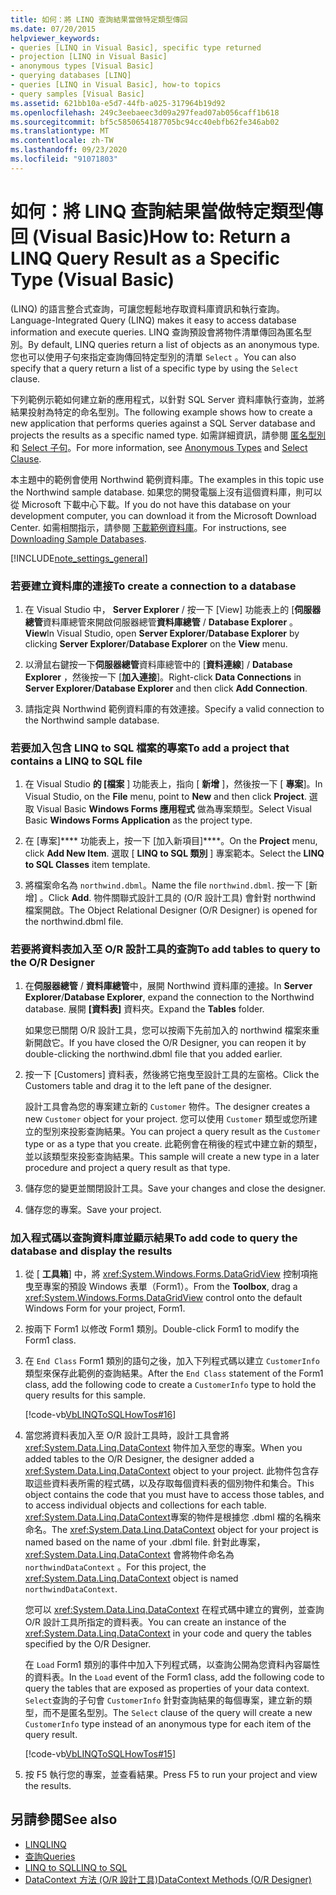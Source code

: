 ```yaml
---
title: 如何：將 LINQ 查詢結果當做特定類型傳回
ms.date: 07/20/2015
helpviewer_keywords:
- queries [LINQ in Visual Basic], specific type returned
- projection [LINQ in Visual Basic]
- anonymous types [Visual Basic]
- querying databases [LINQ]
- queries [LINQ in Visual Basic], how-to topics
- query samples [Visual Basic]
ms.assetid: 621bb10a-e5d7-44fb-a025-317964b19d92
ms.openlocfilehash: 249c3eebaeec3d09a297fead07ab056caff1b618
ms.sourcegitcommit: bf5c5850654187705bc94cc40ebfb62fe346ab02
ms.translationtype: MT
ms.contentlocale: zh-TW
ms.lasthandoff: 09/23/2020
ms.locfileid: "91071803"
---
```

# <a name="how-to-return-a-linq-query-result-as-a-specific-type-visual-basic"></a><span data-ttu-id="eed92-102">如何：將 LINQ 查詢結果當做特定類型傳回 (Visual Basic)</span><span class="sxs-lookup"><span data-stu-id="eed92-102">How to: Return a LINQ Query Result as a Specific Type (Visual Basic)</span></span>

<span data-ttu-id="eed92-103"> (LINQ) 的語言整合式查詢，可讓您輕鬆地存取資料庫資訊和執行查詢。</span><span class="sxs-lookup"><span data-stu-id="eed92-103">Language-Integrated Query (LINQ) makes it easy to access database information and execute queries.</span></span> <span data-ttu-id="eed92-104">LINQ 查詢預設會將物件清單傳回為匿名型別。</span><span class="sxs-lookup"><span data-stu-id="eed92-104">By default, LINQ queries return a list of objects as an anonymous type.</span></span> <span data-ttu-id="eed92-105">您也可以使用子句來指定查詢傳回特定型別的清單 `Select` 。</span><span class="sxs-lookup"><span data-stu-id="eed92-105">You can also specify that a query return a list of a specific type by using the `Select` clause.</span></span>  
  
 <span data-ttu-id="eed92-106">下列範例示範如何建立新的應用程式，以針對 SQL Server 資料庫執行查詢，並將結果投射為特定的命名型別。</span><span class="sxs-lookup"><span data-stu-id="eed92-106">The following example shows how to create a new application that performs queries against a SQL Server database and projects the results as a specific named type.</span></span> <span data-ttu-id="eed92-107">如需詳細資訊，請參閱 [匿名型別](../objects-and-classes/anonymous-types.md) 和 [Select 子句](../../../language-reference/queries/select-clause.md)。</span><span class="sxs-lookup"><span data-stu-id="eed92-107">For more information, see [Anonymous Types](../objects-and-classes/anonymous-types.md) and [Select Clause](../../../language-reference/queries/select-clause.md).</span></span>  
  
 <span data-ttu-id="eed92-108">本主題中的範例會使用 Northwind 範例資料庫。</span><span class="sxs-lookup"><span data-stu-id="eed92-108">The examples in this topic use the Northwind sample database.</span></span> <span data-ttu-id="eed92-109">如果您的開發電腦上沒有這個資料庫，則可以從 Microsoft 下載中心下載。</span><span class="sxs-lookup"><span data-stu-id="eed92-109">If you do not have this database on your development computer, you can download it from the Microsoft Download Center.</span></span> <span data-ttu-id="eed92-110">如需相關指示，請參閱 [下載範例資料庫](../../../../framework/data/adonet/sql/linq/downloading-sample-databases.md)。</span><span class="sxs-lookup"><span data-stu-id="eed92-110">For instructions, see [Downloading Sample Databases](../../../../framework/data/adonet/sql/linq/downloading-sample-databases.md).</span></span>  
  
[!INCLUDE[note_settings_general](~/includes/note-settings-general-md.md)]  
  
### <a name="to-create-a-connection-to-a-database"></a><span data-ttu-id="eed92-111">若要建立資料庫的連接</span><span class="sxs-lookup"><span data-stu-id="eed92-111">To create a connection to a database</span></span>  
  
1. <span data-ttu-id="eed92-112">在 Visual Studio 中， **Server Explorer** / 按一下 [View] 功能表上的 [**伺服器總管**資料庫總管來開啟伺服器總管**資料庫總管** / **Database Explorer** 。 **View**</span><span class="sxs-lookup"><span data-stu-id="eed92-112">In Visual Studio, open **Server Explorer**/**Database Explorer** by clicking **Server Explorer**/**Database Explorer** on the **View** menu.</span></span>  
  
2. <span data-ttu-id="eed92-113">以滑鼠右鍵按一下**伺服器總管**資料庫總管中的 [**資料連線**] / **Database Explorer** ，然後按一下 [**加入連接**]。</span><span class="sxs-lookup"><span data-stu-id="eed92-113">Right-click **Data Connections** in **Server Explorer**/**Database Explorer** and then click **Add Connection**.</span></span>  
  
3. <span data-ttu-id="eed92-114">請指定與 Northwind 範例資料庫的有效連接。</span><span class="sxs-lookup"><span data-stu-id="eed92-114">Specify a valid connection to the Northwind sample database.</span></span>  
  
### <a name="to-add-a-project-that-contains-a-linq-to-sql-file"></a><span data-ttu-id="eed92-115">若要加入包含 LINQ to SQL 檔案的專案</span><span class="sxs-lookup"><span data-stu-id="eed92-115">To add a project that contains a LINQ to SQL file</span></span>  
  
1. <span data-ttu-id="eed92-116">在 Visual Studio **的 [檔案** ] 功能表上，指向 [ **新增** ]，然後按一下 [ **專案**]。</span><span class="sxs-lookup"><span data-stu-id="eed92-116">In Visual Studio, on the **File** menu, point to **New** and then click **Project**.</span></span> <span data-ttu-id="eed92-117">選取 Visual Basic **Windows Forms 應用程式** 做為專案類型。</span><span class="sxs-lookup"><span data-stu-id="eed92-117">Select Visual Basic **Windows Forms Application** as the project type.</span></span>  
  
2. <span data-ttu-id="eed92-118">在 [專案]\*\*\*\* 功能表上，按一下 [加入新項目]\*\*\*\*。</span><span class="sxs-lookup"><span data-stu-id="eed92-118">On the **Project** menu, click **Add New Item**.</span></span> <span data-ttu-id="eed92-119">選取 [ **LINQ to SQL 類別** ] 專案範本。</span><span class="sxs-lookup"><span data-stu-id="eed92-119">Select the **LINQ to SQL Classes** item template.</span></span>  
  
3. <span data-ttu-id="eed92-120">將檔案命名為 `northwind.dbml`。</span><span class="sxs-lookup"><span data-stu-id="eed92-120">Name the file `northwind.dbml`.</span></span> <span data-ttu-id="eed92-121">按一下 [新增]  。</span><span class="sxs-lookup"><span data-stu-id="eed92-121">Click **Add**.</span></span> <span data-ttu-id="eed92-122">物件關聯式設計工具的 (O/R 設計工具) 會針對 northwind 檔案開啟。</span><span class="sxs-lookup"><span data-stu-id="eed92-122">The Object Relational Designer (O/R Designer) is opened for the northwind.dbml file.</span></span>  
  
### <a name="to-add-tables-to-query-to-the-or-designer"></a><span data-ttu-id="eed92-123">若要將資料表加入至 O/R 設計工具的查詢</span><span class="sxs-lookup"><span data-stu-id="eed92-123">To add tables to query to the O/R Designer</span></span>  
  
1. <span data-ttu-id="eed92-124">在**伺服器總管** / **資料庫總管**中，展開 Northwind 資料庫的連接。</span><span class="sxs-lookup"><span data-stu-id="eed92-124">In **Server Explorer**/**Database Explorer**, expand the connection to the Northwind database.</span></span> <span data-ttu-id="eed92-125">展開 **[資料表]** 資料夾。</span><span class="sxs-lookup"><span data-stu-id="eed92-125">Expand the **Tables** folder.</span></span>  
  
     <span data-ttu-id="eed92-126">如果您已關閉 O/R 設計工具，您可以按兩下先前加入的 northwind 檔案來重新開啟它。</span><span class="sxs-lookup"><span data-stu-id="eed92-126">If you have closed the O/R Designer, you can reopen it by double-clicking the northwind.dbml file that you added earlier.</span></span>  
  
2. <span data-ttu-id="eed92-127">按一下 [Customers] 資料表，然後將它拖曳至設計工具的左窗格。</span><span class="sxs-lookup"><span data-stu-id="eed92-127">Click the Customers table and drag it to the left pane of the designer.</span></span>  
  
     <span data-ttu-id="eed92-128">設計工具會為您的專案建立新的 `Customer` 物件。</span><span class="sxs-lookup"><span data-stu-id="eed92-128">The designer creates a new `Customer` object for your project.</span></span> <span data-ttu-id="eed92-129">您可以使用 `Customer` 類型或您所建立的型別來投影查詢結果。</span><span class="sxs-lookup"><span data-stu-id="eed92-129">You can project a query result as the `Customer` type or as a type that you create.</span></span> <span data-ttu-id="eed92-130">此範例會在稍後的程式中建立新的類型，並以該類型來投影查詢結果。</span><span class="sxs-lookup"><span data-stu-id="eed92-130">This sample will create a new type in a later procedure and project a query result as that type.</span></span>  
  
3. <span data-ttu-id="eed92-131">儲存您的變更並關閉設計工具。</span><span class="sxs-lookup"><span data-stu-id="eed92-131">Save your changes and close the designer.</span></span>  
  
4. <span data-ttu-id="eed92-132">儲存您的專案。</span><span class="sxs-lookup"><span data-stu-id="eed92-132">Save your project.</span></span>  
  
### <a name="to-add-code-to-query-the-database-and-display-the-results"></a><span data-ttu-id="eed92-133">加入程式碼以查詢資料庫並顯示結果</span><span class="sxs-lookup"><span data-stu-id="eed92-133">To add code to query the database and display the results</span></span>  
  
1. <span data-ttu-id="eed92-134">從 [ **工具箱**] 中，將 <xref:System.Windows.Forms.DataGridView> 控制項拖曳至專案的預設 Windows 表單（Form1）。</span><span class="sxs-lookup"><span data-stu-id="eed92-134">From the **Toolbox**, drag a <xref:System.Windows.Forms.DataGridView> control onto the default Windows Form for your project, Form1.</span></span>  
  
2. <span data-ttu-id="eed92-135">按兩下 Form1 以修改 Form1 類別。</span><span class="sxs-lookup"><span data-stu-id="eed92-135">Double-click Form1 to modify the Form1 class.</span></span>  
  
3. <span data-ttu-id="eed92-136">在 `End Class` Form1 類別的語句之後，加入下列程式碼以建立 `CustomerInfo` 類型來保存此範例的查詢結果。</span><span class="sxs-lookup"><span data-stu-id="eed92-136">After the `End Class` statement of the Form1 class, add the following code to create a `CustomerInfo` type to hold the query results for this sample.</span></span>  
  
     [!code-vb[VbLINQToSQLHowTos#16](~/samples/snippets/visualbasic/VS_Snippets_VBCSharp/VbLINQtoSQLHowTos/VB/Form8.vb#16)]  
  
4. <span data-ttu-id="eed92-137">當您將資料表加入至 O/R 設計工具時，設計工具會將 <xref:System.Data.Linq.DataContext> 物件加入至您的專案。</span><span class="sxs-lookup"><span data-stu-id="eed92-137">When you added tables to the O/R Designer, the designer added a <xref:System.Data.Linq.DataContext> object to your project.</span></span> <span data-ttu-id="eed92-138">此物件包含存取這些資料表所需的程式碼，以及存取每個資料表的個別物件和集合。</span><span class="sxs-lookup"><span data-stu-id="eed92-138">This object contains the code that you must have to access those tables, and to access individual objects and collections for each table.</span></span> <span data-ttu-id="eed92-139"><xref:System.Data.Linq.DataContext>專案的物件是根據您 .dbml 檔的名稱來命名。</span><span class="sxs-lookup"><span data-stu-id="eed92-139">The <xref:System.Data.Linq.DataContext> object for your project is named based on the name of your .dbml file.</span></span> <span data-ttu-id="eed92-140">針對此專案， <xref:System.Data.Linq.DataContext> 會將物件命名為 `northwindDataContext` 。</span><span class="sxs-lookup"><span data-stu-id="eed92-140">For this project, the <xref:System.Data.Linq.DataContext> object is named `northwindDataContext`.</span></span>  
  
     <span data-ttu-id="eed92-141">您可以 <xref:System.Data.Linq.DataContext> 在程式碼中建立的實例，並查詢 O/R 設計工具所指定的資料表。</span><span class="sxs-lookup"><span data-stu-id="eed92-141">You can create an instance of the <xref:System.Data.Linq.DataContext> in your code and query the tables specified by the O/R Designer.</span></span>  
  
     <span data-ttu-id="eed92-142">在 `Load` Form1 類別的事件中加入下列程式碼，以查詢公開為您資料內容屬性的資料表。</span><span class="sxs-lookup"><span data-stu-id="eed92-142">In the `Load` event of the Form1 class, add the following code to query the tables that are exposed as properties of your data context.</span></span> <span data-ttu-id="eed92-143">`Select`查詢的子句會 `CustomerInfo` 針對查詢結果的每個專案，建立新的類型，而不是匿名型別。</span><span class="sxs-lookup"><span data-stu-id="eed92-143">The `Select` clause of the query will create a new `CustomerInfo` type instead of an anonymous type for each item of the query result.</span></span>  
  
     [!code-vb[VbLINQToSQLHowTos#15](~/samples/snippets/visualbasic/VS_Snippets_VBCSharp/VbLINQtoSQLHowTos/VB/Form8.vb#15)]  
  
5. <span data-ttu-id="eed92-144">按 F5 執行您的專案，並查看結果。</span><span class="sxs-lookup"><span data-stu-id="eed92-144">Press F5 to run your project and view the results.</span></span>  
  
## <a name="see-also"></a><span data-ttu-id="eed92-145">另請參閱</span><span class="sxs-lookup"><span data-stu-id="eed92-145">See also</span></span>

- [<span data-ttu-id="eed92-146">LINQ</span><span class="sxs-lookup"><span data-stu-id="eed92-146">LINQ</span></span>](index.md)
- [<span data-ttu-id="eed92-147">查詢</span><span class="sxs-lookup"><span data-stu-id="eed92-147">Queries</span></span>](../../../language-reference/queries/index.md)
- [<span data-ttu-id="eed92-148">LINQ to SQL</span><span class="sxs-lookup"><span data-stu-id="eed92-148">LINQ to SQL</span></span>](../../../../framework/data/adonet/sql/linq/index.md)
- [<span data-ttu-id="eed92-149">DataContext 方法 (O/R 設計工具)</span><span class="sxs-lookup"><span data-stu-id="eed92-149">DataContext Methods (O/R Designer)</span></span>](/visualstudio/data-tools/datacontext-methods-o-r-designer)
